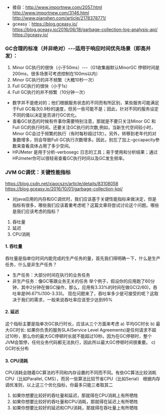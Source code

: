 - 接自：http://www.importnew.com/2057.html  http://www.importnew.com/3146.html http://www.pianshen.com/article/2178378771/
- gceasy：https://blog.gceasy.io/ https://blog.gceasy.io/2016/06/18/garbage-collection-log-analysis-api/  https://gceasy.io/
### GC合理的标准（并非绝对）---适用于响应时间优先场景（即高并发）：
1. Minor GC执行的很快（小于50ms）---（G1收集器默认MinorGC 停顿时间是200ms，很多场景可考虑控制在100ms以内）
2. Minor GC执行的并不频繁（大概10秒一次）
3. Full GC执行的很快（小于1s）
4. Full GC执行的并不频繁（10分钟一次）
- 数字并不是绝对的；他们根据服务状态的不同而有所区别，某些服务可能满足于Full GC每次0.9秒的速度，但另一些可能不是；因此，针对不同的服务设定不同的值以决定是否进行GC优化。
- 查看GC状态的时候有件事你需要特别注意，那就是不要只关注Minor GC 和Full GC的执行时间。还要关注GC执行的次数,例如，当新生代空间较小时，Minor GC会过于频繁的执行（有时每秒超过1次）。另外，转移到老年代的对象数增多，则会导致Full GC执行次数增多。因此，别忘了加上–gccapacity参数来查看具体占用了多少空间。
- HPJMeter 是用于分析-verbosegc 日志的工具；易于使用和分析结果；通过HPJmeter你可以很轻易查看GC执行时间以及GC发生频率。

### JVM GC调优：关键性能指标
https://blog.csdn.net/xiaocszn/article/details/83108058 
https://blog.gceasy.io/2016/10/01/garbage-collection-kpi/
- 对java应用的内存和GC调优时，我们应该基于关键性能指标来做决定，但是指标有很多，哪些我们应该着重考虑呢？这篇文章将尝试讨论这个问题。哪些是我们应该考虑的指标？
1. 吞吐量
2. 延迟
3. CPU消耗

#### 1. 吞吐量
吞吐量是指单位时间内能完成的生产任务的量，首先我们得明确一下，什么是生产任务，什么是非生产任务？
- 生产任务：大部分时间在执行的业务任务
- 非生产任务：像GC等跟业务无关的任务
举个例子，假设你的应用跑了60分钟，其中2分钟在做GC操作，那么，应用有3.33%的时间在做GC(2/60)，吞吐率是96.67%(100-3.33)。
现在问题来了，吞吐率多少是可接受的呢？这取决于我们的需求，一般来说吞吐率应该至少达到95%
#### 2. 延迟
这个指标主要是指单次GC执行时长，应该从三个方面来考虑
a) 平均GC时长
b) 最大GC时长: 如果你负责的服务SLA(Service Level Agreements)是任何请求不超过10秒，那么你的最大GC停顿时长就不能超过10秒。因为在GC停顿时，整个JVM会暂停，任何业务代码都无法执行，因此所以最大GC停顿时间很重要。
c) GC时长分布
#### 3. CPU消耗
CPU消耗会随着GC算法的不同和内存设置的不同而不同。有些GC算法比较消耗CPU（比如Parallel, CMS），而另一些算法比较节省CPU（比如Serial）
根据内存调优准则，以上这三个优化指标，你最多只能三者取其二
1. 如果你想要比较好的吞吐量和延迟，那就得在CPU消耗上有所牺牲
2. 如果你想要比较好的吞吐量和CPU消耗，那就得在延迟上有所牺牲
3. 如果你想要比较好的延迟和CPU消耗，那就得在吞吐量上有所牺牲